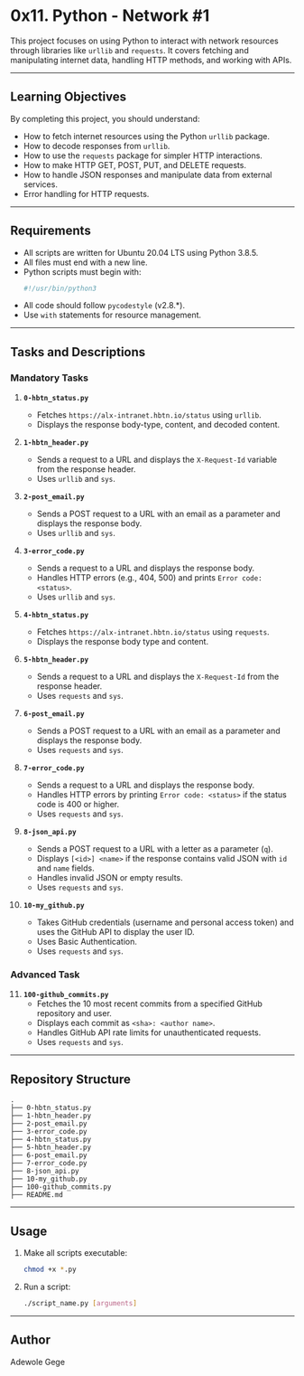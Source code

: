 # 0x11. Python - Network #1

This project focuses on using Python to interact with network resources through libraries like `urllib` and `requests`. It covers fetching and manipulating internet data, handling HTTP methods, and working with APIs.

---

## Learning Objectives

By completing this project, you should understand:

- How to fetch internet resources using the Python `urllib` package.
- How to decode responses from `urllib`.
- How to use the `requests` package for simpler HTTP interactions.
- How to make HTTP GET, POST, PUT, and DELETE requests.
- How to handle JSON responses and manipulate data from external services.
- Error handling for HTTP requests.

---

## Requirements

- All scripts are written for Ubuntu 20.04 LTS using Python 3.8.5.
- All files must end with a new line.
- Python scripts must begin with:
  ```python
  #!/usr/bin/python3
  ```
- All code should follow `pycodestyle` (v2.8.*).
- Use `with` statements for resource management.

---

## Tasks and Descriptions

### **Mandatory Tasks**

1. **`0-hbtn_status.py`**
   - Fetches `https://alx-intranet.hbtn.io/status` using `urllib`.
   - Displays the response body-type, content, and decoded content.

2. **`1-hbtn_header.py`**
   - Sends a request to a URL and displays the `X-Request-Id` variable from the response header.
   - Uses `urllib` and `sys`.

3. **`2-post_email.py`**
   - Sends a POST request to a URL with an email as a parameter and displays the response body.
   - Uses `urllib` and `sys`.

4. **`3-error_code.py`**
   - Sends a request to a URL and displays the response body.
   - Handles HTTP errors (e.g., 404, 500) and prints `Error code: <status>`.
   - Uses `urllib` and `sys`.

5. **`4-hbtn_status.py`**
   - Fetches `https://alx-intranet.hbtn.io/status` using `requests`.
   - Displays the response body type and content.

6. **`5-hbtn_header.py`**
   - Sends a request to a URL and displays the `X-Request-Id` from the response header.
   - Uses `requests` and `sys`.

7. **`6-post_email.py`**
   - Sends a POST request to a URL with an email as a parameter and displays the response body.
   - Uses `requests` and `sys`.

8. **`7-error_code.py`**
   - Sends a request to a URL and displays the response body.
   - Handles HTTP errors by printing `Error code: <status>` if the status code is 400 or higher.
   - Uses `requests` and `sys`.

9. **`8-json_api.py`**
   - Sends a POST request to a URL with a letter as a parameter (`q`).
   - Displays `[<id>] <name>` if the response contains valid JSON with `id` and `name` fields.
   - Handles invalid JSON or empty results.
   - Uses `requests` and `sys`.

10. **`10-my_github.py`**
    - Takes GitHub credentials (username and personal access token) and uses the GitHub API to display the user ID.
    - Uses Basic Authentication.
    - Uses `requests` and `sys`.

### **Advanced Task**

11. **`100-github_commits.py`**
    - Fetches the 10 most recent commits from a specified GitHub repository and user.
    - Displays each commit as `<sha>: <author name>`.
    - Handles GitHub API rate limits for unauthenticated requests.
    - Uses `requests` and `sys`.

---

## Repository Structure

```
.
├── 0-hbtn_status.py
├── 1-hbtn_header.py
├── 2-post_email.py
├── 3-error_code.py
├── 4-hbtn_status.py
├── 5-hbtn_header.py
├── 6-post_email.py
├── 7-error_code.py
├── 8-json_api.py
├── 10-my_github.py
├── 100-github_commits.py
├── README.md
```

---

## Usage

1. Make all scripts executable:
   ```bash
   chmod +x *.py
   ```

2. Run a script:
   ```bash
   ./script_name.py [arguments]
   ```

---

## Author
Adewole Gege
